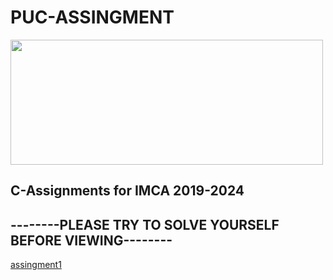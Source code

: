 <html> 
<h1>PUC-ASSINGMENT</h1>
<body>  
<img src="http://edlibre.com/wp-content/uploads/CProgrammingandDataStructures_1438585513.jpg"height="200"width="500">  
<h2>C-Assignments for IMCA 2019-2024</h2>
<h2>--------PLEASE TRY TO SOLVE YOURSELF BEFORE VIEWING--------</h2>
<a href="https://github.com/chandrakant100/PUC-Assignment/assingment1">assingment1</a></h5>
</body>  
</html>  
  

